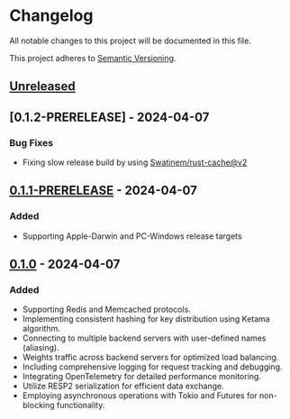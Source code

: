 # Changelog

All notable changes to this project will be documented in this file.

This project adheres to [Semantic Versioning](https://semver.org).

<!--
Note: In this file, do not use the hard wrap in the middle of a sentence for compatibility with GitHub comment style markdown rendering.
-->

## [Unreleased]

## [0.1.2-PRERELEASE] - 2024-04-07

### Bug Fixes

+ Fixing slow release build by using [Swatinem/rust-cache@v2](https://github.com/Swatinem/rust-cache)

## [0.1.1-PRERELEASE] - 2024-04-07

### Added

+ Supporting Apple-Darwin and PC-Windows release targets

## [0.1.0] - 2024-04-07

### Added

+ Supporting Redis and Memcached protocols.
+ Implementing consistent hashing for key distribution using Ketama algorithm.
+ Connecting to multiple backend servers with user-defined names (aliasing).
+ Weights traffic across backend servers for optimized load balancing.
+ Including comprehensive logging for request tracking and debugging.
+ Integrating OpenTelemetry for detailed performance monitoring.
+ Utilize RESP2 serialization for efficient data exchange.
+ Employing asynchronous operations with Tokio and Futures for non-blocking functionality.

[Unreleased]: https://github.com/saeidakbari/repust/compare/v0.1.0...HEAD
[0.1.1-PRERELEASE]: https://github.com/saeidakbari/repust/compare/v0.1.0...v0.1.1
[0.1.0]: https://https://github.com/saeidakbari/repust/tags/v0.1.0
